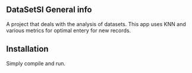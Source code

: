 ## DataSetSI General info
A project that deals with the analysis of datasets. This app uses KNN and various metrics for optimal entery for new records. 
## Installation
Simply compile and run. 
